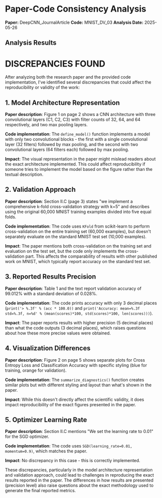 # Paper-Code Consistency Analysis

**Paper:** DeepCNN_JournalArticle
**Code:** MNIST_DV_03
**Analysis Date:** 2025-05-26

## Analysis Results

# DISCREPANCIES FOUND

After analyzing both the research paper and the provided code implementation, I've identified several discrepancies that could affect the reproducibility or validity of the work:

## 1. Model Architecture Representation

**Paper description**: Figure 1 on page 2 shows a CNN architecture with three convolutional layers (C1, C2, C3) with filter counts of 32, 64, and 64 respectively, and two max pooling layers.

**Code implementation**: The `define_model()` function implements a model with only two convolutional blocks - the first with a single convolutional layer (32 filters) followed by max pooling, and the second with two convolutional layers (64 filters each) followed by max pooling.

**Impact**: The visual representation in the paper might mislead readers about the exact architecture implemented. This could affect reproducibility if someone tries to implement the model based on the figure rather than the textual description.

## 2. Validation Approach

**Paper description**: Section II.C (page 3) states "we implement a comprehensive k-fold cross-validation strategy with k=5" and describes using the original 60,000 MNIST training examples divided into five equal folds.

**Code implementation**: The code uses `KFold` from scikit-learn to perform cross-validation on the entire training set (60,000 examples), but doesn't separately evaluate on the standard MNIST test set (10,000 examples).

**Impact**: The paper mentions both cross-validation on the training set and evaluation on the test set, but the code only implements the cross-validation part. This affects the comparability of results with other published work on MNIST, which typically report accuracy on the standard test set.

## 3. Reported Results Precision

**Paper description**: Table 1 and the text report validation accuracy of 99.012% with a standard deviation of 0.028%.

**Code implementation**: The code prints accuracy with only 3 decimal places (`print('> %.3f' % (acc * 100.0))` and `print('Accuracy: mean=%.3f std=%.3f, n=%d' % (mean(scores)*100, std(scores)*100, len(scores)))`).

**Impact**: The paper reports results with higher precision (5 decimal places) than what the code outputs (3 decimal places), which raises questions about how these more precise values were obtained.

## 4. Visualization Differences

**Paper description**: Figure 2 on page 5 shows separate plots for Cross Entropy Loss and Classification Accuracy with specific styling (blue for training, orange for validation).

**Code implementation**: The `summarize_diagnostics()` function creates similar plots but with different styling and layout than what's shown in the paper.

**Impact**: While this doesn't directly affect the scientific validity, it does impact reproducibility of the exact figures presented in the paper.

## 5. Optimizer Learning Rate

**Paper description**: Section II.C mentions "We set the learning rate to 0.01" for the SGD optimizer.

**Code implementation**: The code uses `SGD(learning_rate=0.01, momentum=0.9)`, which matches the paper.

**Impact**: No discrepancy in this case - this is correctly implemented.

These discrepancies, particularly in the model architecture representation and validation approach, could lead to challenges in reproducing the exact results reported in the paper. The differences in how results are presented (precision level) also raise questions about the exact methodology used to generate the final reported metrics.